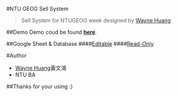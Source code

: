 #NTU GEOG Sell System
>Sell System for NTUGEOG week designed by [Wayne Huang](https://www.facebook.com/Wayne.Huang.g)

##Demo
Demo coud be found **[here](http://homepage.ntu.edu.tw/~b03701118/app.html)**.

##Google Sheet & Database
####[Editable](https://docs.google.com/spreadsheets/d/160Wn9SgZ8tN5z1uuUuu4_F-DyNB5_RMW37TRQnmarHQ/edit?usp=sharing)
####[Read-Only](https://docs.google.com/spreadsheets/d/160Wn9SgZ8tN5z1uuUuu4_F-DyNB5_RMW37TRQnmarHQ/pubhtml)


#Author
- [Wayne Huang](https://www.facebook.com/Wayne.Huang.g)黃文鴻
- NTU BA

##Thanks for your using :)